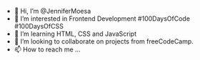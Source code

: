 - 👋 Hi, I’m @JenniferMoesa
- 👀 I’m interested in Frontend Development #100DaysOfCode #100DaysOfCSS
- 🌱 I’m  learning HTML, CSS and JavaScript
- 💞️ I’m looking to collaborate on projects from freeCodeCamp.
- 📫 How to reach me ...

<!---
JenniferMoesa/JenniferMoesa is a ✨ special ✨ repository because its `README.md` (this file) appears on your GitHub profile.
You can click the Preview link to take a look at your changes.
--->
